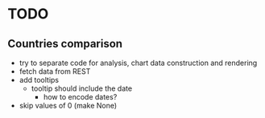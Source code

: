 # TODO

## Countries comparison

- try to separate code for analysis, chart data construction and rendering
- fetch data from REST
- add tooltips
    - tooltip should include the date
        - how to encode dates?
- skip values of 0 (make None)
